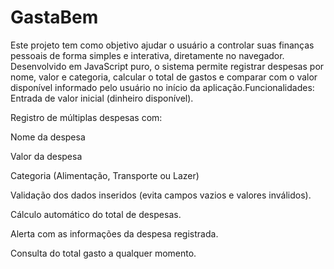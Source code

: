  # GastaBem
 Este projeto tem como objetivo ajudar o usuário a controlar suas finanças pessoais de forma simples e interativa, diretamente no navegador. Desenvolvido em JavaScript puro, o sistema permite registrar despesas por nome, valor e categoria, calcular o total de gastos e comparar com o valor disponível informado pelo usuário no início da aplicação.Funcionalidades:
Entrada de valor inicial (dinheiro disponível).

Registro de múltiplas despesas com:

Nome da despesa

Valor da despesa

Categoria (Alimentação, Transporte ou Lazer)

Validação dos dados inseridos (evita campos vazios e valores inválidos).

Cálculo automático do total de despesas.

Alerta com as informações da despesa registrada.

Consulta do total gasto a qualquer momento.
